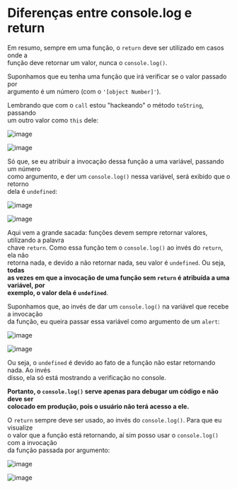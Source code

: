 # Diferenças entre console.log e return  

Em resumo, sempre em uma função, o `return` deve ser utilizado em casos onde a  
função deve retornar um valor, nunca o `console.log()`.  

Suponhamos que eu tenha uma função que irá verificar se o valor passado por  
argumento é um número (com o `'[object Number]'`).  

Lembrando que com o `call` estou "hackeando" o método `toString`, passando  
um outro valor como `this` dele:  

![image](https://user-images.githubusercontent.com/29297788/33812366-0c11fcce-de04-11e7-844c-0e3eaec3414f.png)

![image](https://user-images.githubusercontent.com/29297788/33812372-1999950a-de04-11e7-9e25-d8feb7e61213.png)

Só que, se eu atribuir a invocação dessa função a uma variável, passando um número  
como argumento, e der um `console.log()` nessa variável, será exibido que o retorno  
dela é `undefined`: 

![image](https://user-images.githubusercontent.com/29297788/33812454-a4b83024-de04-11e7-986c-755c63133487.png)

![image](https://user-images.githubusercontent.com/29297788/33812467-c9a8f418-de04-11e7-85fc-00d81f04c03f.png)

Aqui vem a grande sacada: funções devem sempre retornar valores, utilizando a palavra  
chave `return`. Como essa função tem o `console.log()` ao invés do `return`, ela não  
retorna nada, e devido a não retornar nada, seu valor é `undefined`. Ou seja, **todas  
as vezes em que a invocação de uma função sem `return` é atribuída a uma variável, por  
exemplo, o valor dela é `undefined`**.  

Suponhamos que, ao invés de dar um `console.log()` na variável que recebe a invocação  
da função, eu queira passar essa variável como argumento de um `alert`:  

![image](https://user-images.githubusercontent.com/29297788/33812537-548ea4a6-de05-11e7-9855-3720e78d6c28.png)

![image](https://user-images.githubusercontent.com/29297788/33812544-5dc1fd0c-de05-11e7-92c9-96f4541c56fa.png)

Ou seja, o `undefined` é devido ao fato de a função não estar retornando nada. Ao invés  
disso, ela só está mostrando a verificação no console.  

**Portanto, o `console.log()` serve apenas para debugar um código e não deve ser  
colocado em produção, pois o usuário não terá acesso a ele.**  

O `return` sempre deve ser usado, ao invés do `console.log()`. Para que eu visualize  
o valor que a função está retornando, aí sim posso usar o `console.log()` com a invocação  
da função passada por argumento:  

![image](https://user-images.githubusercontent.com/29297788/33812679-2957ca3c-de06-11e7-987c-454fcb9fe730.png)

![image](https://user-images.githubusercontent.com/29297788/33812709-72858bc2-de06-11e7-8151-870b90a3c9ce.png)
